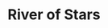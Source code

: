 ---
layout: prompt
type: flux
title: River of Stars 
badge_main: Flux Prompt
canva_page: 12
trigger_field:
  id: trigger-word-input
  label: Trigger Word
  placeholder: "give your trigger word"
  default: "your trigger word"
  copy_label: Copy Prompt
  token: "your-trigger-word"
prompt: |
    (your-trigger-word) stands knee‑deep in rainforest water beneath teal spores, brushing his fingers across a hovering magenta holographic schematic; his dark blue T‑shirt clings damply, face radiating thoughtful joy as the interface rotates.
---